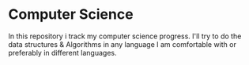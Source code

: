 # Computer Science

In this repository i track my computer science progress. I'll try to do the data structures & Algorithms in any language I am comfortable with or preferably in different languages.
